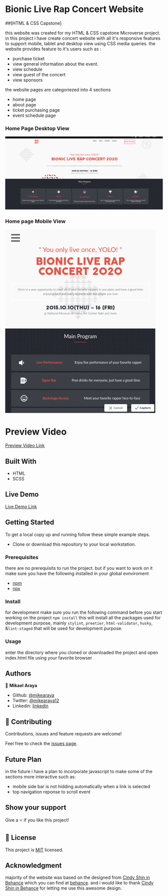 # Bionic Live Rap Concert Website

##[HTML & CSS Capstone]

this website was created for my HTML & CSS capstone Microverse project. in this project i have create concert website with all it's responsive features to support mobile, tablet and desktop view using CSS media queries. the website provides feature to it's users such as :

- purchase ticket
- view general information about the event.
- view schedule
- view guest of the concert
- view sponsors

the website pages are categoriezed into 4 sections

- home page
- about page
- ticket purchasing page
- event schedule page

### Home Page Desktop View

![screenshot](./assets/images/home_page_desktop.png)

### Home page Mobile View

![screenshot](./assets/images/mobile_view.png)

# Preview Video

[Preview Video Link](https://www.loom.com/share/61b110695db64ad7af6e77b85c09c7fb)

## Built With

- HTML
- SCSS

## Live Demo

[Live Demo Link](https://raw.githack.com/Mikearaya/bionic_concert/home-about-ticket/index.html)

## Getting Started

To get a local copy up and running follow these simple example steps.

- Clone or download this repository to your local workstation.

### Prerequisites

there are no prerequisits to run the project. but if you want to work on it make sure you have the following installed in your global evnviroment

- [npm](https://www.npmjs.com/products/teams?utm_source=adwords&utm_medium=ppc&utm_campaign=npmTeams2019Q2&utm_content=site&gclid=Cj0KCQjwyPbzBRDsARIsAFh15JaJyPdeb-Q11Rq-LMaulSWINd6PYdJQ2OkZyE75reyBcpnnmwPrgRoaAv_5EALw_wcB)
- [npx](https://www.npmjs.com/package/npx)

### Install

for development make sure you run the following command before you start working on the project
`npm install`
this will install all the packages used for development purpose, mainly `stylint`, `preetier`, `html-validator`, `husky`, &`lint-staged` that will be used for development purpose.

### Usage

enter the directory where you cloned or downloaded the project and open index.html file using your favorite browser

## Authors

👤 **Mikael Araya**

- Github: [@mikearaya](https://github.com/mikearaya)
- Twitter: [@mikearaya12](https://twitter.com/mikearaya12)
- Linkedin: [linkedin](https://linkedin.com/in/mikael-araya)

## 🤝 Contributing

Contributions, issues and feature requests are welcome!

Feel free to check the [issues page](issues/).

## Future Plan

in the future i have a plan to incorporate javascript to make some of the sections more interactive such as:

- mobile side bar is not hidding automatically when a link is selected
- top navigation reponse to scroll event

## Show your support

Give a ⭐️ if you like this project!

## 📝 License

This project is [MIT](lic.url) licensed.

## Acknowledgment

majority of the website was based on the designed from [Cindy Shin in Behance](https://www.behance.net/adagio07)
which you can find at [behance](https://www.behance.net/gallery/29845175/CC-Global-Summit-2015). and i would like to thank
[Cindy Shin in Behance](https://www.behance.net/adagio07) for letting me use this awesome design.
